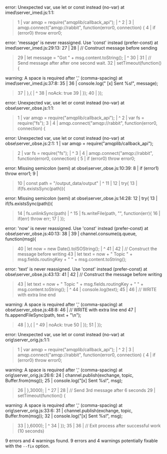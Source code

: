 error: Unexpected var, use let or const instead (no-var) at imed\server_imed.js:1:1:
> 1 | var amqp = require("amqplib/callback_api");
    | ^
  2 | 
  3 | amqp.connect("amqp://rabbit", function(error0, connection) {
  4 |   if (error0) throw error0;


error: 'message' is never reassigned. Use 'const' instead (prefer-const) at imed\server_imed.js:29:13:
  27 | 
  28 |         // Construct message before sending
> 29 |         let message = "Got " + msg.content.toString();
     |             ^
  30 | 
  31 |         // Send message after after one second wait.
  32 |         setTimeout(function(){


warning: A space is required after ',' (comma-spacing) at imed\server_imed.js:37:8:
  35 | 
  36 |         console.log(" [x] Sent %s!", message);
> 37 |       },{
     |        ^
  38 |         noAck: true
  39 |       });
  40 |     });


error: Unexpected var, use let or const instead (no-var) at obse\server_obse.js:1:1:
> 1 | var amqp = require("amqplib/callback_api");
    | ^
  2 | var fs = require("fs");
  3 | 
  4 | amqp.connect("amqp://rabbit", function(error0, connection) {


error: Unexpected var, use let or const instead (no-var) at obse\server_obse.js:2:1:
  1 | var amqp = require("amqplib/callback_api");
> 2 | var fs = require("fs");
    | ^
  3 | 
  4 | amqp.connect("amqp://rabbit", function(error0, connection) {
  5 |   if (error0) throw error0;


error: Missing semicolon (semi) at obse\server_obse.js:10:39:
   8 |     if (error1) throw error1;
   9 | 
> 10 |     const path = "/output_data/output"
     |                                       ^
  11 | 
  12 |     try{
  13 |       if(fs.existsSync(path)){


error: Missing semicolon (semi) at obse\server_obse.js:14:28:
  12 |     try{
  13 |       if(fs.existsSync(path)){
> 14 |         fs.unlinkSync(path)
     |                            ^
  15 |         fs.writeFile(path, "", function(err){
  16 |           if(err) throw err;
  17 |         });


error: 'now' is never reassigned. Use 'const' instead (prefer-const) at obse\server_obse.js:40:13:
  38 | 
  39 |       channel.consume(q.queue, function(msg){
> 40 |         let now = new Date().toISOString();
     |             ^
  41 | 
  42 |         // Construct the message before writing
  43 |         let text = now + " Topic " + msg.fields.routingKey + " " + msg.content.toString();


error: 'text' is never reassigned. Use 'const' instead (prefer-const) at obse\server_obse.js:43:13:
  41 | 
  42 |         // Construct the message before writing
> 43 |         let text = now + " Topic " + msg.fields.routingKey + " " + msg.content.toString();
     |             ^
  44 |         console.log(text);
  45 | 
  46 |         // WRITE with extra line end


warning: A space is required after ',' (comma-spacing) at obse\server_obse.js:48:8:
  46 |         // WRITE with extra line end
  47 |         fs.appendFileSync(path, text + "\n");
> 48 |       },{
     |        ^
  49 |         noAck: true
  50 |       });
  51 |     });


error: Unexpected var, use let or const instead (no-var) at orig\server_orig.js:1:1:
> 1 | var amqp = require("amqplib/callback_api");
    | ^
  2 | 
  3 | amqp.connect("amqp://rabbit", function(error0, connection) {
  4 |   if (error0) throw error0;


warning: A space is required after ',' (comma-spacing) at orig\server_orig.js:26:6:
  24 |       channel.publish(exchange, topic, Buffer.from(msg));
  25 |       console.log("[x] Sent %s!", msg);
> 26 |     },3000);
     |      ^
  27 | 
  28 |     // Send 3rd message after 6 seconds
  29 |     setTimeout(function() {


warning: A space is required after ',' (comma-spacing) at orig\server_orig.js:33:6:
  31 |       channel.publish(exchange, topic, Buffer.from(msg));
  32 |       console.log("[x] Sent %s!", msg);
> 33 |     },6000);
     |      ^
  34 |   });
  35 | 
  36 |   // Exit process after successful work (10 seconds)


9 errors and 4 warnings found.
9 errors and 4 warnings potentially fixable with the `--fix` option.
